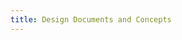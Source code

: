 ```yaml
---
title: Design Documents and Concepts
---
```

<!--stackedit_data:
eyJoaXN0b3J5IjpbNTY4MTE1MDU2LC0xMzcyNDY3NDg1XX0=
-->